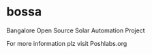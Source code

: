 # bossa
Bangalore Open Source Solar Automation Project 


For more information plz visit Poshlabs.org
